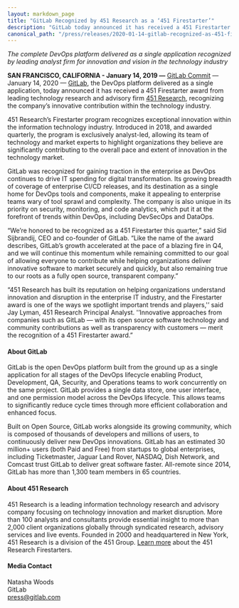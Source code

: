 ```yaml
---
layout: markdown_page
title: "GitLab Recognized by 451 Research as a ‘451 Firestarter’"
description: "GitLab today announced it has received a 451 Firestarter award from leading technology research and advisory firm 451 Research"
canonical_path: "/press/releases/2020-01-14-gitlab-recognized-as-451-firestarter.html"
---
```


_The complete DevOps platform delivered as a single application recognized by leading analyst firm for innovation and vision in the technology industry_

**SAN FRANCISCO, CALIFORNIA - January 14, 2019 —** [GitLab Commit](https://about.gitlab.com/events/commit/#schedule) —January 14, 2020 — [GitLab](https://about.gitlab.com/), the DevOps platform delivered as a single application, today announced it has received a 451 Firestarter award from leading technology research and advisory firm [451 Research](https://451research.com/), recognizing the company’s innovative contribution within the technology industry.  

451 Research’s Firestarter program recognizes exceptional innovation within the information technology industry. Introduced in 2018, and awarded quarterly, the program is exclusively analyst-led, allowing its team of technology and market experts to highlight organizations they believe are significantly contributing to the overall pace and extent of innovation in the technology market. 

GitLab was recognized for gaining traction in the enterprise as DevOps continues to drive IT spending for digital transformation. Its growing breadth of coverage of enterprise CI/CD releases, and its destination as a single home for DevOps tools and components, make it appealing to enterprise teams wary of tool sprawl and complexity. The company is also unique in its priority on security, monitoring, and code analytics, which put it at the forefront of trends within DevOps, including DevSecOps and DataOps. 

“We’re honored to be recognized as a 451 Firestarter this quarter,” said Sid Sijbrandij, CEO and co-founder of GitLab. “Like the name of the award describes, GitLab’s growth accelerated at the pace of a blazing fire in Q4, and we will continue this momentum while remaining committed to our goal of allowing everyone to contribute while helping organizations deliver innovative software to market securely and quickly, but also remaining true to our roots as a fully open source, transparent company.”

“451 Research has built its reputation on helping organizations understand innovation and disruption in the enterprise IT industry, and the Firestarter award is one of the ways we spotlight important trends and players,'’ said Jay Lyman, 451 Research Principal Analyst. '’Innovative approaches from companies such as GitLab — with its open source software technology and community contributions as well as transparency with customers — merit the recognition of a 451 Firestarter award.”


#### About GitLab
GitLab is the open DevOps platform built from the ground up as a single application for all stages of the DevOps lifecycle enabling Product, Development, QA, Security, and Operations teams to work concurrently on the same project. GitLab provides a single data store, one user interface, and one permission model across the DevOps lifecycle. This allows teams to significantly reduce cycle times through more efficient collaboration and enhanced focus.

Built on Open Source, GitLab works alongside its growing community, which is composed of thousands of developers and millions of users, to continuously deliver new DevOps innovations. GitLab has an estimated 30 million+ users (both Paid and Free) from startups to global enterprises, including Ticketmaster, Jaguar Land Rover, NASDAQ, Dish Network, and Comcast trust GitLab to deliver great software faster. All-remote since 2014, GitLab has more than 1,300 team members in 65 countries.


#### About 451 Research
451 Research is a leading information technology research and advisory company focusing on technology innovation and market disruption. More than 100 analysts and consultants provide essential insight to more than 2,000 client organizations globally through syndicated research, advisory services and live events. Founded in 2000 and headquartered in New York, 451 Research is a division of the 451 Group. [Learn more](https://451research.com/about-us/our-research/451-firestarters) about the 451 Research Firestarters.

#### Media Contact
Natasha Woods
<br>
GitLab
<br>
press@gitlab.com
